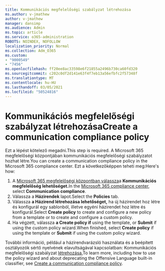 ```yaml
---
title: Kommunikációs megfelelőségi szabályzat létrehozása
ms.author: v-jmathew
author: v-jmathew
manager: dansimp
ms.audience: Admin
ms.topic: article
ms.service: o365-administration
ROBOTS: NOINDEX, NOFOLLOW
localization_priority: Normal
ms.collection: Adm_O365
ms.custom:
- "9000549"
- "7456"
ms.openlocfilehash: ff20ee8ac33598e6f21855a2496b730ca60fd320
ms.sourcegitcommit: c202c0df2d141e63f4f7eb13a56efbfc2f57348f
ms.translationtype: MT
ms.contentlocale: hu-HU
ms.lasthandoff: 03/05/2021
ms.locfileid: "50524816"
---
```

# <a name="create-a-communication-compliance-policy"></a><span data-ttu-id="35580-102">Kommunikációs megfelelőségi szabályzat létrehozása</span><span class="sxs-lookup"><span data-stu-id="35580-102">Create a communication compliance policy</span></span>

<span data-ttu-id="35580-103">Ezt a lépést kötelező megadni.</span><span class="sxs-lookup"><span data-stu-id="35580-103">This step is required.</span></span> <span data-ttu-id="35580-104">A Microsoft 365 megfelelőségi központjában kommunikációs megfelelőségi szabályzatot hozhat létre.</span><span class="sxs-lookup"><span data-stu-id="35580-104">You can create a communication compliance policy in the Microsoft 365 compliance center.</span></span> <span data-ttu-id="35580-105">Ezt a következőképpen teheti meg:</span><span class="sxs-lookup"><span data-stu-id="35580-105">Here's how:</span></span>

1. <span data-ttu-id="35580-106">A [Microsoft 365 megfelelőségi központban válassza](https://go.microsoft.com/fwlink/?linkid=2130502)a **Kommunikációs megfelelőség lehetőséget.**</span><span class="sxs-lookup"><span data-stu-id="35580-106">In the [Microsoft 365 compliance center](https://go.microsoft.com/fwlink/?linkid=2130502), select **Communication compliance**.</span></span>
2. <span data-ttu-id="35580-107">Válassza a **Házirendek** lapot.</span><span class="sxs-lookup"><span data-stu-id="35580-107">Select the **Policies** tab.</span></span>
3. <span data-ttu-id="35580-108">Válassza **a Házirend létrehozása lehetőséget,** ha új házirendet hoz létre és konfigurál egy sablonból, illetve egyéni házirendet hoz létre és konfigurál.</span><span class="sxs-lookup"><span data-stu-id="35580-108">Select **Create policy** to create and configure a new policy from a template or to create and configure a custom policy.</span></span>
4. <span data-ttu-id="35580-109">Ha végzett, válassza **a Create policy if** using the template, or **Submit** if using the custom policy wizard.</span><span class="sxs-lookup"><span data-stu-id="35580-109">When finished, select **Create policy** if using the template or **Submit** if using the custom policy wizard.</span></span>

<span data-ttu-id="35580-110">További információ, például a házirendvarázsló használata és a beépített osztályozók sértő nyelvének elavultságával kapcsolatban: Kommunikációs megfelelőségi szabályzat [létrehozása.](https://go.microsoft.com/fwlink/?linkid=2129079)</span><span class="sxs-lookup"><span data-stu-id="35580-110">To learn more, including how to use the policy wizard and about deprecating the Offensive Language built-in classifier, see [Create a communication compliance policy](https://go.microsoft.com/fwlink/?linkid=2129079).</span></span>

